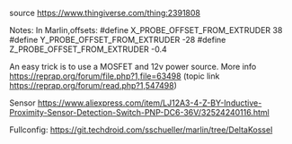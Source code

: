source https://www.thingiverse.com/thing:2391808

Notes:
In Marlin,offsets:
#define X_PROBE_OFFSET_FROM_EXTRUDER 38
#define Y_PROBE_OFFSET_FROM_EXTRUDER -28
#define Z_PROBE_OFFSET_FROM_EXTRUDER -0.4

An easy trick is to use a MOSFET and 12v power source.
More info https://reprap.org/forum/file.php?1,file=63498 (topic link https://reprap.org/forum/read.php?1,547498)

Sensor
https://www.aliexpress.com/item/LJ12A3-4-Z-BY-Inductive-Proximity-Sensor-Detection-Switch-PNP-DC6-36V/32524240116.html

Fullconfig:
https://git.techdroid.com/sschueller/marlin/tree/DeltaKossel
